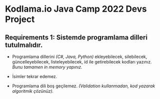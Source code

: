 # <b>Kodlama.io Java Camp 2022 Devs Project</b>


## <b>Requirements 1:</b> Sistemde programlama dilleri tutulmalıdır.
- Programlama dillerini <i>(C#, Java, Python)</i> ekleyebilecek, silebilecek, güncelleyebilecek, listeleyebilecek, id ile getirebilecek kodları yazınız.<i> Bunu tamamen in memory yapınız.</i>

- İsimler tekrar edemez.

- Programlama dili boş geçilemez. <i>(Validation kullanmadan, kod yazarak algoritmik çözünüz).</i>